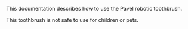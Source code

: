 This documentation describes how to use the Pavel robotic toothbrush.

This toothbrush is not safe to use for children or pets.